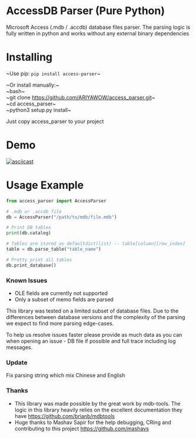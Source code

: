 # AccessDB Parser (Pure Python)
Microsoft Access (.mdb / .accdb) database files parser. The parsing logic is fully written in python and works without any external binary dependencies

# Installing
~Use pip: `pip install access-parser`~

~Or install manually:~  
~bash~  
~git clone https://github.com/ARIYAWOW/access_parser.git~  
~cd access_parser~  
~python3 setup.py install~  
  
Just copy access_parser to your project


# Demo
[![asciicast](https://asciinema.org/a/345445.svg)](https://asciinema.org/a/345445)

# Usage Example
```python
from access_parser import AccessParser

# .mdb or .accdb file
db = AccessParser("/path/to/mdb/file.mdb")

# Print DB tables
print(db.catalog)

# Tables are stored as defaultdict(list) -- table[column][row_index]
table = db.parse_table("table_name")

# Pretty print all tables
db.print_database()

```

### Known Issues
* OLE fields are currently not supported
* Only a subset of memo fields are parsed

This library was tested on a limited subset of database files. Due to the differences between database versions and the complexity of the parsing we expect to find more parsing edge-cases.

To help us resolve issues faster please provide as much data as you can when opening an issue - DB file if possible and full trace including log messages.  

### Update  
Fix parsing string which mix Chinese and English
 
### Thanks
* This library was made possible by the great work by mdb-tools. The logic in this library heavily relies on the excellent documentation they have https://github.com/brianb/mdbtools
* Huge thanks to Mashav Sapir for the help debugging, CRing and contributing to this project https://github.com/mashavs
